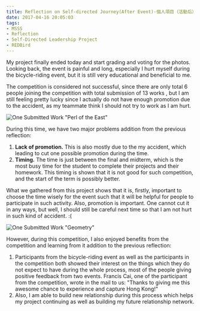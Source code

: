 ```yaml
---
title: Reflection on Self-directed Journey(After Event)·個人項目（活動后）檢討
date: 2017-04-16 20:05:03
tags:
- MSSS
- Reflection
- Self-Directed Leadership Project
- REDBird
---
```

My project finally ended today and start grading and voting for the photos. Looking back, the event is painful and long, especially I hurt myself during the bicycle-riding event,  but it is still very educational and beneficial to me.

The competition is considered not successful, since there are only total 6 people joining the competition with total submission of 13 works , but I am still feeling pretty lucky since I actually do not have enough promotion due to the accident, as my teammate think I should not try to work as I am hurt. 
<!--more-->
![One Submitted Work "Perl of the East"](/images/poe.JPG)

During this time, we have two major problems addition from the previous reflection:

1. **Lack of promotion.** This is also mostly due to the my accident, which leading to cut one possible promotion during the time.
2. **Timing.** The time is just between the final and midterm, which is the most busy time for the student to complete their projects and their homework. This timing is shown that it is not good for such competition, and the start of the term is possibly better.

What we gathered from this project shows that it is, firstly, important to choose the time wisely for the event such that it will be helpful for people to participate in such activity. Also, promotion is important. One cannot cut it in any ways, but well, I should still be careful next time so that I am not hurt in such kind of accident. :(

![One Submitted Work "Geometry"](/images/YANG-geo.JPG)

However, during this competition, I also enjoyed benefits from the competition and learning from it addition to the previous reflection:

1. Participants from the bicycle-riding event as well as the participants in the competition both showed their interest on the things which they do not expect to have during the whole process, most of the people giving positive feedback from two events. Francis Cai, one of the participant from the competition, wrote in the mail to us: "Thanks to giving me this awesome chance to experience and capture Hong Kong!"
2. Also, I am able to build new relationship during this process which helps my project continuing as well as building my future relationship network. 
